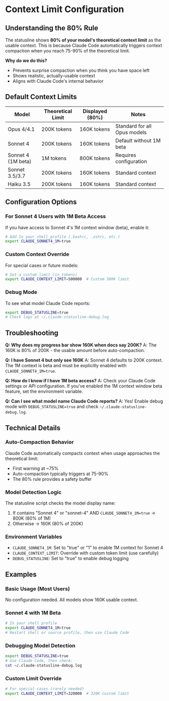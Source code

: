 # Context Limit Configuration

## Understanding the 80% Rule

The statusline shows **80% of your model's theoretical context limit** as the usable context. This is because Claude Code automatically triggers context compaction when you reach 75-90% of the theoretical limit.

**Why do we do this?**
- Prevents surprise compaction when you think you have space left
- Shows realistic, actually-usable context
- Aligns with Claude Code's internal behavior

## Default Context Limits

| Model | Theoretical Limit | Displayed (80%) | Notes |
|-------|------------------|-----------------|-------|
| Opus 4/4.1 | 200K tokens | 160K tokens | Standard for all Opus models |
| Sonnet 4 | 200K tokens | 160K tokens | Default without 1M beta |
| Sonnet 4 (1M beta) | 1M tokens | 800K tokens | Requires configuration |
| Sonnet 3.5/3.7 | 200K tokens | 160K tokens | Standard context |
| Haiku 3.5 | 200K tokens | 160K tokens | Standard context |

## Configuration Options

### For Sonnet 4 Users with 1M Beta Access

If you have access to Sonnet 4's 1M context window (beta), enable it:

```bash
# Add to your shell profile (.bashrc, .zshrc, etc.)
export CLAUDE_SONNET4_1M=true
```

### Custom Context Override

For special cases or future models:

```bash
# Set a custom limit (in tokens)
export CLAUDE_CONTEXT_LIMIT=500000  # Custom 500K limit
```

### Debug Mode

To see what model Claude Code reports:

```bash
export DEBUG_STATUSLINE=true
# Check logs at ~/.claude-statusline-debug.log
```

## Troubleshooting

**Q: Why does my progress bar show 160K when docs say 200K?**
A: The 160K is 80% of 200K - the usable amount before auto-compaction.

**Q: I have Sonnet 4 but only see 160K**
A: Sonnet 4 defaults to 200K context. The 1M context is beta and must be explicitly enabled with `CLAUDE_SONNET4_1M=true`.

**Q: How do I know if I have 1M beta access?**
A: Check your Claude Code settings or API configuration. If you've enabled the 1M context window beta feature, set the environment variable.

**Q: Can I see what model name Claude Code reports?**
A: Yes! Enable debug mode with `DEBUG_STATUSLINE=true` and check `~/.claude-statusline-debug.log`.

## Technical Details

### Auto-Compaction Behavior

Claude Code automatically compacts context when usage approaches the theoretical limit:
- First warning at ~75%
- Auto-compaction typically triggers at 75-90%
- The 80% rule provides a safety buffer

### Model Detection Logic

The statusline script checks the model display name:
1. If contains "Sonnet 4" or "sonnet-4" AND `CLAUDE_SONNET4_1M=true` → 800K (80% of 1M)
2. Otherwise → 160K (80% of 200K)

### Environment Variables

- `CLAUDE_SONNET4_1M`: Set to "true" or "1" to enable 1M context for Sonnet 4
- `CLAUDE_CONTEXT_LIMIT`: Override with custom token limit (use carefully)
- `DEBUG_STATUSLINE`: Set to "true" to enable debug logging

## Examples

### Basic Usage (Most Users)
No configuration needed. All models show 160K usable context.

### Sonnet 4 with 1M Beta
```bash
# In your shell profile
export CLAUDE_SONNET4_1M=true
# Restart shell or source profile, then use Claude Code
```

### Debugging Model Detection
```bash
export DEBUG_STATUSLINE=true
# Use Claude Code, then check:
cat ~/.claude-statusline-debug.log
```

### Custom Limit Override
```bash
# For special cases (rarely needed)
export CLAUDE_CONTEXT_LIMIT=320000  # 320K custom limit
```